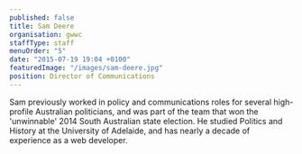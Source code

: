 ```yaml
---
published: false
title: Sam Deere
organisation: gwwc
staffType: staff
menuOrder: "5"
date: "2015-07-19 19:04 +0100"
featuredImage: "/images/sam-deere.jpg"
position: Director of Communications
---
```


Sam previously worked in policy and communications roles for several high-profile Australian politicians, and was part of the team that won the 'unwinnable' 2014 South Australian state election. He studied Politics and History at the University of Adelaide, and has nearly a decade of experience as a web developer.
